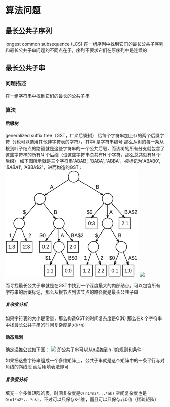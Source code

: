 # 算法问题

## 最长公共子序列
longest common subsequence (LCS)
在一组序列中找到它们的最长公共子序列
和最长公共子串问题的不同点在于，序列不要求它们在原序列中是连续的

## 最长公共子串
### 问题描述
在一组字符串中找到它们的最长的公共子串
### 算法
#### 后缀树
generalized suffix tree（GST，广义后缀树）
给每个字符串加上`$i`的两个后缀字符（`$`也可以选用其他非字符表的字符），其中i 是字符串编号
那么从树的每一条从根到叶子结点的路径就是这些字符串的一个公共后缀，而该树的所有分支就包含了这些字符串的所有N 个后缀（设这些字符串总共有N 个字符，那么总共就有N 个后缀）
如下图所示就是三个字符串'ABAB', 'BABA', 'ABBA'，被标记为'ABAB$0', 'BABA$1', 'ABBA$2'，进而构造的GST：
![](./421px-Suffix_tree_ABAB_BABA_ABBA.svg.png)
![](https://upload.wikimedia.org/wikipedia/commons/thumb/8/83/Suffix_tree_ABAB_BABA_ABBA.svg/421px-Suffix_tree_ABAB_BABA_ABBA.svg.png)

而寻找最长公共子串就是在GST中找到一个深度最大的内部结点，可以包含所有字符串的后缀标记，那么从根节点到该节点的路径就是最长公共子串

##### 复杂度分析
如果字符表的大小是常量，那么构造GST的时间复杂度是O(N)
那么在k 个字符串中找最长公共子串的时间复杂度是`O(k*N)`

#### 动态规划
确定递推公式如下图：
![](https://wikimedia.org/api/rest_v1/media/math/render/svg/83ccdb67e41ba0b5043a8eb2a67ca0d7a6908ad2)
即公共子串可以从n递推到n-1的规则和条件

如果把这些字符串组成一个多维矩阵上，公共子串就是这个矩阵中的一条平行与对角线的斜线段
而后用填表法即可

##### 复杂度分析
填充一个多维矩阵的表，时间复杂度是`O(n1*n2*...*nk)`
空间复杂度也是`O(n1*n2*...*nk)`，不过可以只保存k-1维，而且可以只保存非0值（稀疏矩阵）
